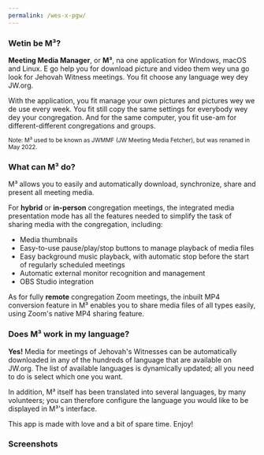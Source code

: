 ```yaml
---
permalink: /wes-x-pgw/
---
```

  
### Wetin be M³?

**Meeting Media Manager**, or **M³**, na one application for Windows, macOS and Linux. E go help you for download picture and video them wey una go look for Jehovah Witness meetings. You fit choose any language wey dey JW.org.

With the application, you fit manage your own pictures and pictures wey we de use every week. You fit still copy the same settings for everybody wey dey your congregation. And for the same computer, you fit use-am for different-different congregations and groups.

<sup>Note: M³ used to be known as JWMMF (JW Meeting Media Fetcher), but was renamed in May 2022.</sup>

### What can M³ do?

M³ allows you to easily and automatically download, synchronize, share and present all meeting media.

For **hybrid** or **in-person** congregation meetings, the integrated media presentation mode has all the features needed to simplify the task of sharing media with the congregation, including:

- Media thumbnails
- Easy-to-use pause/play/stop buttons to manage playback of media files
- Easy background music playback, with automatic stop before the start of regularly scheduled meetings
- Automatic external monitor recognition and management
- OBS Studio integration

As for fully **remote** congregation Zoom meetings, the inbuilt MP4 conversion feature in M³ enables you to share media files of all types easily, using Zoom's native MP4 sharing feature.

### Does M³ work in my language?

**Yes!** Media for meetings of Jehovah's Witnesses can be automatically downloaded in any of the hundreds of language that are available on JW.org. The list of available languages is dynamically updated; all you need to do is select which one you want.

In addition, M³ itself has been translated into several languages, by many volunteers; you can therefore configure the language you would like to be displayed in M³'s interface.

This app is made with love and a bit of spare time. Enjoy!

### Screenshots
